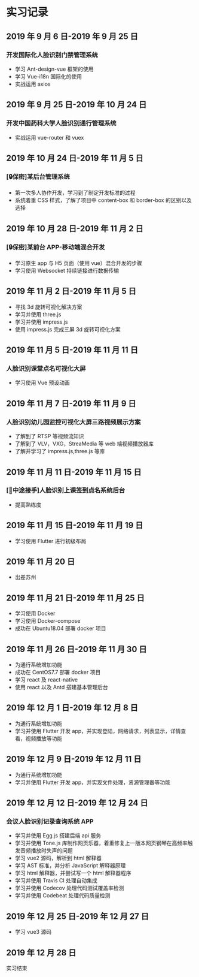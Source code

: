 # 实习记录

## 2019 年 9 月 6 日-2019 年 9 月 25 日

### 开发国际化人脸识别门禁管理系统

- 学习 Ant-design-vue 框架的使用
- 学习 Vue-i18n 国际化的使用
- 实战运用 axios

## 2019 年 9 月 25 日-2019 年 10 月 24 日

### 开发中国药科大学人脸识别通行管理系统

- 实战运用 vue-router 和 vuex

## 2019 年 10 月 24 日-2019 年 11 月 5 日

### [:lock:保密]某后台管理系统

- 第一次多人协作开发，学习到了制定开发标准的过程
- 系统着重 CSS 样式，了解了项目中 content-box 和 border-box 的区别以及选择

## 2019 年 10 月 28 日-2019 年 11 月 2 日

### [:lock:保密]某前台 APP-移动端混合开发

- 学习原生 app 与 H5 页面（使用 vue）混合开发的步骤
- 学习使用 Websocket 持续链接进行数据传输

## 2019 年 11 月 2 日-2019 年 11 月 5 日

- 寻找 3d 旋转可视化解决方案
- 学习并使用 three.js
- 学习并使用 impress.js
- 使用 impress.js 完成三屏 3d 旋转可视化方案

## 2019 年 11 月 5 日-2019 年 11 月 11 日

### 人脸识别课堂点名可视化大屏

- 学习使用 Vue 预设动画

## 2019 年 11 月 7 日-2019 年 11 月 9 日

### 人脸识别幼儿园监控可视化大屏三路视频展示方案

- 了解到了 RTSP 等视频流知识
- 了解到了 VLV，VXG，StreaMedia 等 web 端视频播放器库
- 了解并学习了 impress.js,three.js 等库

## 2019 年 11 月 11 日-2019 年 11 月 15 日

### [:arrows_counterclockwise:中途接手]人脸识别上课签到点名系统后台

- 提高熟练度

## 2019 年 11 月 15 日-2019 年 11 月 19 日

- 学习使用 Flutter 进行初级布局

## 2019 年 11 月 20 日

- 出差苏州

## 2019 年 11 月 21 日-2019 年 11 月 25 日

- 学习使用 Docker
- 学习使用 Docker-compose
- 成功在 Ubuntu18.04 部署 docker 项目

## 2019 年 11 月 26 日-2019 年 11 月 30 日

- 为通行系统增加功能
- 成功在 CentOS7.7 部署 docker 项目
- 学习 react 及 react-native
- 使用 react 以及 Antd 搭建基本管理后台

## 2019 年 12 月 1 日-2019 年 12 月 8 日

- 为通行系统增加功能
- 学习并使用 Flutter 开发 app，并实现登陆，网络请求，列表显示，详情查看，视频播放等功能

## 2019 年 12 月 9 日-2019 年 12 月 11 日

- 为通行系统增加功能
- 学习并使用 Flutter 开发 app，并实现文件处理，资源管理器等功能

## 2019 年 12 月 12 日-2019 年 12 月 24 日

### 会议人脸识别记录查询系统 APP

- 学习并使用 Egg.js 搭建后端 api 服务
- 学习并使用 Tone.js 库制作网页乐器，着重修复上一版本网页钢琴在高频率触发音频播放时失声的问题
- 学习 vue2 源码，解析到 html 解释器
- 学习 AST 标准，并分析 JavaScript 解释器原理
- 学习 html 解释器，并尝试写一个 html 解释器程序
- 学习并使用 Travis CI 处理自动集成
- 学习并使用 Codecov 处理代码测试覆盖率检测
- 学习并使用 Codebeat 处理代码质量检测

## 2019 年 12 月 25 日-2019 年 12 月 27 日

- 学习 vue3 源码

## 2019 年 12 月 28 日

实习结束
